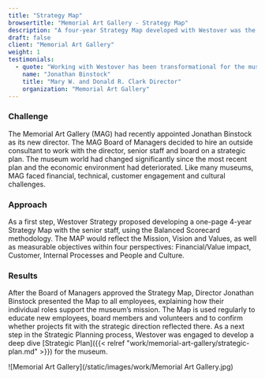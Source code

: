 ```yaml
---
title: "Strategy Map"
browsertitle: "Memorial Art Gallery - Strategy Map"
description: "A four-year Strategy Map developed with Westover was the first step in its strategic planning process."
draft: false
client: "Memorial Art Gallery"
weight: 1
testimonials:
  - quote: "Working with Westover has been transformational for the museum. The Board of Managers and staff now understand clearly the challenges the museum faces and how to address them. The Strategy Map and Strategic Plan are valuable references for us as we follow the defined strategic direction. Susan Byrd was a thoughtful guide who made the strategic planning process not only effective but fun."
    name: "Jonathan Binstock"
    title: "Mary W. and Donald R. Clark Director"
    organization: "Memorial Art Gallery"
---
```

### Challenge
The Memorial Art Gallery (MAG) had recently appointed Jonathan Binstock as its new director. The MAG Board of Managers decided to hire an outside consultant to work with the director, senior staff and board on a strategic plan. The museum world had changed significantly since the most recent plan and the economic environment had deteriorated. Like many museums, MAG faced financial, technical, customer engagement and cultural challenges.

### Approach
As a first step, Westover Strategy proposed developing a one-page 4-year Strategy Map with the senior staff, using the Balanced Scorecard methodology. The MAP would reflect the Mission, Vision and Values, as well as measurable objectives within four perspectives:  Financial/Value impact, Customer, Internal Processes and People and Culture. 

### Results
After the Board of Managers approved the Strategy Map, Director Jonathan Binstock presented the Map to all employees, explaining how their individual roles support the museum’s mission. The Map is used regularly to educate new employees, board members and volunteers and to confirm whether projects fit with the strategic direction reflected there. As a next step in the Strategic Planning process, Westover was engaged to develop a deep dive [Strategic Plan]({{< relref "work/memorial-art-gallery/strategic-plan.md" >}}) for the museum.

![Memorial Art Gallery](/static/images/work/Memorial Art Gallery.jpg)
